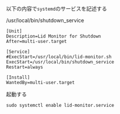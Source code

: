 
以下の内容で`systemd`のサービスを記述する

/usr/local/bin/shutdown_service
```
[Unit]
Description=Lid Monitor for Shutdown
After=multi-user.target

[Service]
#ExecStart=/usr/local/bin/lid-monitor.sh
ExecStart=/usr/local/bin/shutdown_service
Restart=always

[Install]
WantedBy=multi-user.target
```

起動する

```
sudo systemctl enable lid-monitor.service
```